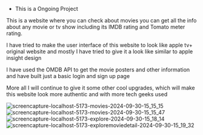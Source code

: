* This is a Ongoing Project
  
This is a website where you can check about movies you can get all the info about any movie or tv show including its IMDB rating and Tomato meter rating.

I have tried to make the user interface of this website to look like apple tv+ original website and mostly I have tried to give it a look like similar to apple insight design 

I have used the OMDB API to get the movie posters and other information and have built just a basic login and sign up page 

More all I will continue to give it some other cool upgrades, which will make this website look more authentic and with more tech geeks used

![screencapture-localhost-5173-movies-2024-09-30-15_15_15](https://github.com/user-attachments/assets/c9fe860c-5245-4c5e-8a97-cdeb61098821)
![screencapture-localhost-5173-movies-2024-09-30-15_15_47](https://github.com/user-attachments/assets/3521122c-396e-4c42-b878-14d3590893e0)
![screencapture-localhost-5173-explore-2024-09-30-15_18_14](https://github.com/user-attachments/assets/d0e944ed-57c3-49a1-b959-2a7b3f566ee9)
![screencapture-localhost-5173-exploremoviedetail-2024-09-30-15_19_32](https://github.com/user-attachments/assets/6b9934db-89b3-4e83-b7d8-6c65ca0016e9)
